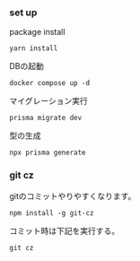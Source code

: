 ### set up
package install
```
yarn install
```

DBの起動
```
docker compose up -d
```
マイグレーション実行
```
prisma migrate dev
```
型の生成
```
npx prisma generate
```

### git cz
gitのコミットやりやすくなります。
```
npm install -g git-cz 
```
コミット時は下記を実行する。

```
git cz
```

